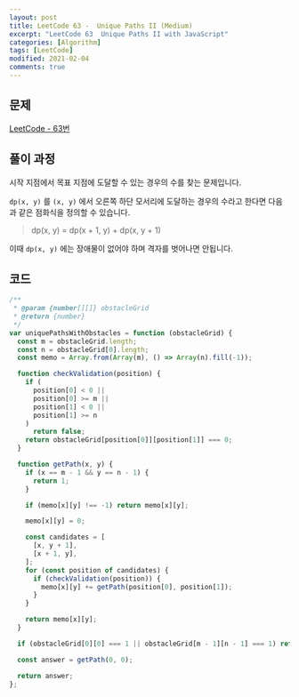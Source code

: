 ```yaml
---
layout: post
title: LeetCode 63 -  Unique Paths II (Medium)
excerpt: "LeetCode 63  Unique Paths II with JavaScript"
categories: [Algorithm]
tags: [LeetCode]
modified: 2021-02-04
comments: true
---
```


## 문제

[LeetCode - 63번](https://leetcode.com/problems/unique-paths-ii/)

## 풀이 과정

시작 지점에서 목표 지점에 도달할 수 있는 경우의 수를 찾는 문제입니다.

`dp(x, y)` 를 `(x, y)` 에서 오른쪽 하단 모서리에 도달하는 경우의 수라고 한다면 다음과 같은 점화식을 정의할 수 있습니다.

> dp(x, y) = dp(x + 1, y) + dp(x, y + 1)

이때 `dp(x, y)` 에는 장애물이 없어야 하며 격자를 벗어나면 안됩니다.

## 코드

```javascript
/**
 * @param {number[][]} obstacleGrid
 * @return {number}
 */
var uniquePathsWithObstacles = function (obstacleGrid) {
  const m = obstacleGrid.length;
  const n = obstacleGrid[0].length;
  const memo = Array.from(Array(m), () => Array(n).fill(-1));

  function checkValidation(position) {
    if (
      position[0] < 0 ||
      position[0] >= m ||
      position[1] < 0 ||
      position[1] >= n
    )
      return false;
    return obstacleGrid[position[0]][position[1]] === 0;
  }

  function getPath(x, y) {
    if (x == m - 1 && y == n - 1) {
      return 1;
    }

    if (memo[x][y] !== -1) return memo[x][y];

    memo[x][y] = 0;

    const candidates = [
      [x, y + 1],
      [x + 1, y],
    ];
    for (const position of candidates) {
      if (checkValidation(position)) {
        memo[x][y] += getPath(position[0], position[1]);
      }
    }

    return memo[x][y];
  }

  if (obstacleGrid[0][0] === 1 || obstacleGrid[m - 1][n - 1] === 1) return 0;

  const answer = getPath(0, 0);

  return answer;
};
```

